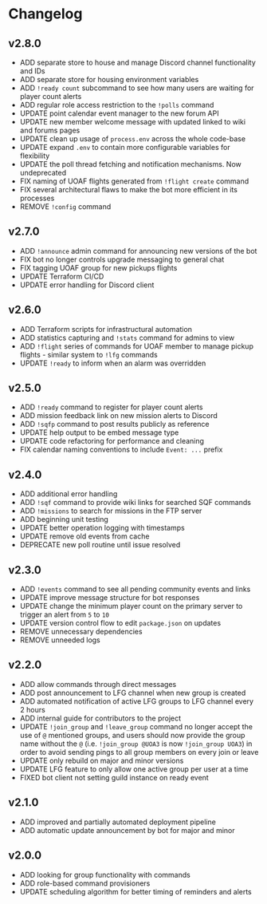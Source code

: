 # Changelog

## v2.8.0

- ADD separate store to house and manage Discord channel functionality and IDs
- ADD separate store for housing environment variables
- ADD `!ready count` subcommand to see how many users are waiting for player count alerts
- ADD regular role access restriction to the `!polls` command
- UPDATE point calendar event manager to the new forum API
- UPDATE new member welcome message with updated linked to wiki and forums pages
- UPDATE clean up usage of `process.env` across the whole code-base
- UPDATE expand `.env` to contain more configurable variables for flexibility
- UPDATE the poll thread fetching and notification mechanisms. Now undeprecated
- FIX naming of UOAF flights generated from `!flight create` command
- FIX several architectural flaws to make the bot more efficient in its processes
- REMOVE `!config` command

## v2.7.0

- ADD `!announce` admin command for announcing new versions of the bot
- FIX bot no longer controls upgrade messaging to general chat
- FIX tagging UOAF group for new pickups flights
- UPDATE Terraform CI/CD
- UPDATE error handling for Discord client

## v2.6.0

- ADD Terraform scripts for infrastructural automation
- ADD statistics capturing and `!stats` command for admins to view
- ADD `!flight` series of commands for UOAF member to manage pickup flights - similar system to `!lfg` commands
- UPDATE `!ready` to inform when an alarm was overridden

## v2.5.0

- ADD `!ready` command to register for player count alerts
- ADD mission feedback link on new mission alerts to Discord
- ADD `!sqfp` command to post results publicly as reference
- UPDATE help output to be embed message type
- UPDATE code refactoring for performance and cleaning
- FIX calendar naming conventions to include `Event: ...` prefix

## v2.4.0

- ADD additional error handling
- ADD `!sqf` command to provide wiki links for searched SQF commands
- ADD `!missions` to search for missions in the FTP server
- ADD beginning unit testing
- UPDATE better operation logging with timestamps
- UPDATE remove old events from cache
- DEPRECATE new poll routine until issue resolved

## v2.3.0

- ADD `!events` command to see all pending community events and links
- UPDATE improve message structure for bot responses
- UPDATE change the minimum player count on the primary server to trigger an alert from `5` to `10`
- UPDATE version control flow to edit `package.json` on updates
- REMOVE unnecessary dependencies
- REMOVE unneeded logs

## v2.2.0

- ADD allow commands through direct messages
- ADD post announcement to LFG channel when new group is created
- ADD automated notification of active LFG groups to LFG channel every 2 hours
- ADD internal guide for contributors to the project
- UPDATE `!join_group` and `!leave_group` command no longer accept the use of `@` mentioned groups, and users should now provide the group name without the `@` (i.e. `!join_group @UOA3` is now `!join_group UOA3`) in order to avoid sending pings to all group members on every join or leave
- UPDATE only rebuild on major and minor versions
- UPDATE LFG feature to only allow one active group per user at a time
- FIXED bot client not setting guild instance on ready event

## v2.1.0

- ADD improved and partially automated deployment pipeline
- ADD automatic update announcement by bot for major and minor

## v2.0.0

- ADD looking for group functionality with commands
- ADD role-based command provisioners
- UPDATE scheduling algorithm for better timing of reminders and alerts

